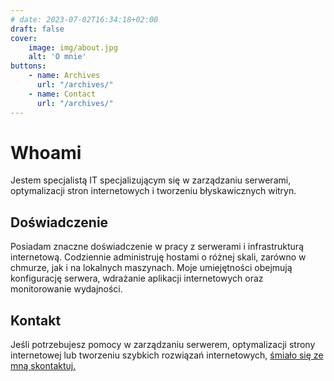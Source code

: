 ```yaml
---
# date: 2023-07-02T16:34:18+02:00
draft: false
cover:
    image: img/about.jpg
    alt: 'O mnie'
buttons:
    - name: Archives
      url: "/archives/"
    - name: Contact
      url: "/archives/"
---
```


# Whoami

Jestem specjalistą IT specjalizującym się w zarządzaniu serwerami, optymalizacji stron internetowych i tworzeniu błyskawicznych witryn.

## Doświadczenie

Posiadam znaczne doświadczenie w pracy z serwerami i infrastrukturą internetową. Codziennie administruję hostami o różnej skali, zarówno w chmurze, jak i na lokalnych maszynach. Moje umiejętności obejmują konfigurację serwera, wdrażanie aplikacji internetowych oraz monitorowanie wydajności.

## Kontakt

Jeśli potrzebujesz pomocy w zarządzaniu serwerem, optymalizacji strony internetowej lub tworzeniu szybkich rozwiązań internetowych, [śmiało się ze mną skontaktuj.](https://szulinek.pl/pl/contact/)

